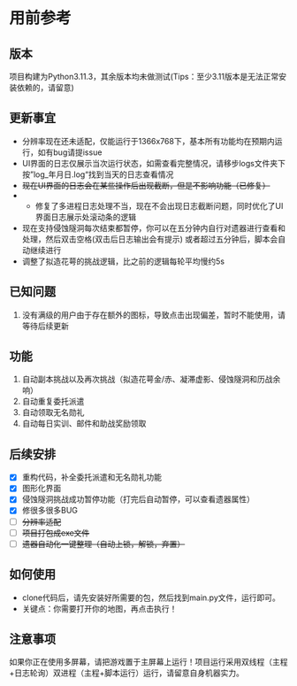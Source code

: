 # 用前参考

## 版本
项目构建为Python3.11.3，其余版本均未做测试(Tips：至少3.11版本是无法正常安装依赖的，请留意)

## 更新事宜

* 分辨率现在还未适配，仅能运行于1366x768下，基本所有功能均在预期内运行，如有bug请提issue
* UI界面的日志仅展示当次运行状态，如需查看完整情况，请移步logs文件夹下按”log_年月日.log“找到当天的日志查看情况
* ~~现在UI界面的日志会在某些操作后出现截断，但是不影响功能（已修复）~~
* * 修复了多进程日志处理不当，现在不会出现日志截断问题，同时优化了UI界面日志展示处滚动条的逻辑
* 现在支持侵蚀隧洞每次结束都暂停，你可以在五分钟内自行对遗器进行查看和处理，然后双击空格(双击后日志输出会有提示)
   或者超过五分钟后，脚本会自动继续进行
* 调整了拟造花萼的挑战逻辑，比之前的逻辑每轮平均慢约5s

## 已知问题

1. 没有满级的用户由于存在额外的图标，导致点击出现偏差，暂时不能使用，请等待后续更新

## 功能

1. 自动副本挑战以及再次挑战（拟造花萼金/赤、凝滞虚影、侵蚀隧洞和历战余响）
2. 自动重复委托派遣
3. 自动领取无名勋礼
4. 自动每日实训、邮件和助战奖励领取

## 后续安排

- [x] 重构代码，补全委托派遣和无名勋礼功能
- [x] 图形化界面
- [x] 侵蚀隧洞挑战成功暂停功能（打完后自动暂停，可以查看遗器属性）
- [x] 修很多很多BUG
- [ ] ~~分辨率适配~~
- [ ] ~~项目打包成exe文件~~
- [ ] ~~遗器自动化一键整理（自动上锁，解锁，弃置）~~

## 如何使用

- clone代码后，请先安装好所需要的包，然后找到main.py文件，运行即可。
- 关键点：你需要打开你的地图，再点击执行！

## 注意事项

如果你正在使用多屏幕，请把游戏置于主屏幕上运行！项目运行采用双线程（主程+日志轮询）双进程（主程+脚本运行）运行，请留意自身机器实力。